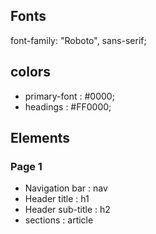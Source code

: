 ## Fonts

font-family: "Roboto", sans-serif;

## colors

- primary-font : #0000;
- headings : #FF0000;

## Elements

### Page 1

- Navigation bar : nav
- Header title : h1
- Header sub-title : h2
- sections : article
